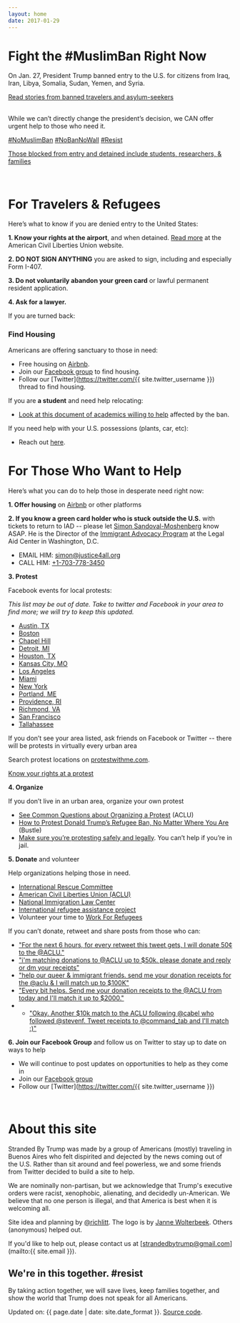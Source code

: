 ```yaml
---
layout: home
date: 2017-01-29
---
```

# Fight the #MuslimBan Right Now

On Jan. 27, President Trump banned entry to the U.S. for citizens from Iraq, Iran, Libya, Somalia, Sudan, Yemen, and Syria.

<p class="center-link">
  <a href="https://www.nytimes.com/2017/01/28/us/us-immigration-ban.html?pagewanted=all">Read stories from banned travelers and asylum-seekers</a>
</p>
<br/>
While we can’t directly change the president’s decision, we CAN offer urgent help to those who need it.

[\#NoMuslimBan](https://twitter.com/search?q=%23nomuslimban) [#NoBanNoWall](https://twitter.com/search?q=%23nobannowall) [#Resist](https://twitter.com/search?q=%23resist)

<p class="center-link">
  <a href="https://www.nytimes.com/2017/01/28/us/refugees-detained-at-us-airports-prompting-legal-challenges-to-trumps-immigration-order.html?pagewanted=all">Those blocked from entry and detained include students, researchers, & families</a>
</p>

<br/>

# For Travelers & Refugees

Here’s what to know if you are denied entry to the United States:

**1. Know your rights at the airport**, and when detained. [Read more](https://www.aclu.org/know-your-rights) at the American Civil Liberties Union website.

**2. DO NOT SIGN ANYTHING** you are asked to sign, including and especially Form I-407.

**3. Do not voluntarily abandon your green card** or lawful permanent resident application.

**4. Ask for a lawyer.**

If you are turned back:

### Find Housing

Americans are offering sanctuary to those in need:

  * Free housing on [Airbnb](https://twitter.com/bchesky/status/825517729251684352).
  * Join our [Facebook group](https://www.facebook.com/groups/155248034975170/) to find housing.
  * Follow our [Twitter](https://twitter.com/{{ site.twitter_username }}) thread to find housing.

If you are **a student** and need help relocating:

* [Look at this document of academics willing to help](https://docs.google.com/document/d/17r18cKaMSeZF4fI7UZYV0QwCvdbEb3vy3BMNZfgbgzI/edit) affected by the ban.

If you need help with your U.S. possessions (plants, car, etc):

* Reach out [here](https://twitter.com/FreeSciNet/status/825546738605891584).  

# For Those Who Want to Help

Here’s what you can do to help those in desperate need right now:

**1. Offer housing** on [Airbnb](https://www.airbnb.com/disaster) or other platforms

**2. If you know a green card holder who is stuck outside the U.S.** with tickets to return to IAD -- please let [Simon Sandoval-Moshenberg](mailto:simon@justice4all.org) know ASAP. He is the Director of the [Immigrant Advocacy Program](https://www.justice4all.org/immigrant-advocacy-program/) at the Legal Aid Center in Washington, D.C.

  * EMAIL HIM: [simon@justice4all.org](mailto:simon@justice4all.org)
  * CALL HIM: [+1-703-778-3450](tel:+1-703-778-3450)

**3. Protest**

Facebook events for local protests:

_This list may be out of date. Take to twitter and Facebook in your area to find more; we will try to keep this updated._

  * [Austin, TX](https://www.facebook.com/events/760757904100266/)
  * [Boston](https://www.facebook.com/events/1808560036070492/)
  * [Chapel Hill](https://www.facebook.com/events/1830257140581355/)
  * [Detroit, MI](https://www.facebook.com/events/959584757476881/)
  * [Houston, TX](https://www.facebook.com/events/771992316298993/)
  * [Kansas City, MO](https://www.facebook.com/events/1725475487783120/)
  * [Los Angeles](https://www.facebook.com/events/390044374684230/)
  * [Miami](https://www.facebook.com/events/617672891761442/)
  * [New York](http://pix11.com/2017/01/28/protesters-gather-at-jfk-airports-terminal-4-after-refugees-detained-following-trumps-immigration-ban/)
  * [Portland, ME](https://www.facebook.com/events/326549134409135/)
  * [Providence, RI](https://www.facebook.com/events/1571276276234343/)
  * [Richmond, VA](https://www.facebook.com/events/195526110922631/)
  * [San Francisco](https://www.facebook.com/events/1851001951851194)
  * [Tallahassee](https://www.facebook.com/events/949637481837442/)

If you don’t see your area listed, ask friends on Facebook or Twitter -- there will be protests in virtually every urban area

Search protest locations on [protestwithme.com](http://www.protestwithme.com/).

<p class="center-link">
<a class="btn btn-blue" href="https://www.aclu.org/sites/default/files/field_pdf_file/kyr_protests.pdf">Know your rights at a protest</a>
</p>

**4. Organize**

If you don’t live in an urban area, organize your own protest

  * [See Common Questions about Organizing a Protest](https://www.aclunc.org/our-work/know-your-rights/free-speech-protests-demonstrations) (ACLU)
  * [How to Protest Donald Trump’s Refugee Ban, No Matter Where You Are](https://www.bustle.com/p/how-to-protest-donald-trumps-refugee-ban-no-matter-where-you-are-33783) (Bustle)
  * [Make sure you’re protesting safely and legally](http://lifehacker.com/how-to-protest-safely-and-legally-5859590). You can’t help if you’re in jail.

**5. Donate** and volunteer

Help organizations helping those in need.

  * [International Rescue Committee](https://help.rescue.org/donate/refugees-need-urgent-support?ms=gs_ppc_onex_inaug17_es_170112&initialms=gs_ppc_onex_inaug17_es_170112&gclid=CMHut-Ww5tECFdm3wAodiUAPXw)
  * [American Civil Liberties Union (ACLU)](https://action.aclu.org/secure/he-discriminated-we-sued)
  * [National Immigration Law Center](https://nilc.z2systems.com/np/clients/nilc/donation.jsp?campaign=15)
  * [International refugee assistance project](https://irap.urbanjustice.org/civicrm/contribute/transact?reset=1&id=13)
  * Volunteer your time to [Work For Refugees](https://www.globalcitizen.org/en/content/refugees-workforrefugees-worldvision-newzealand/)

If you can’t donate, retweet and share posts from those who can:

  * ["For the next 6 hours, for every retweet this tweet gets, I will donate 50¢ to the @ACLU."](https://twitter.com/pacdude/status/825537340072402944)
  * ["i'm matching donations to @ACLU up to  $50k. please donate and reply or dm your receipts"](https://twitter.com/dhof/status/825525689533227008)
  * ["help our queer & immigrant friends. send me your donation receipts for the @aclu & I will match up to $100K"](https://twitter.com/Sia/status/825459576036220929)
  * ["Every bit helps. Send me your donation receipts to the @ACLU from today and I'll match it up to $2000."](https://twitter.com/goldroom/status/825504681820450817)
  * * ["Okay. Another $10k match to the ACLU following @cabel who followed @stevenf. Tweet receipts to @command_tab and I'll match :)"](https://twitter.com/stewart/status/825581768241606656)

**6. Join our Facebook Group** and follow us on Twitter to stay up to date on ways to help
  * We will continue to post updates on opportunities to help as they come in
  * Join our [Facebook group](https://www.facebook.com/groups/155248034975170/)
  * Follow our [Twitter](https://twitter.com/{{ site.twitter_username }})

<br/>

# About this site

Stranded By Trump was made by a group of Americans (mostly) traveling in Buenos Aires who felt dispirited and dejected by the news coming out of the U.S. Rather than sit around and feel powerless, we and some friends from Twitter decided to build a site to help.

We are nominally non-partisan, but we acknowledge that Trump's executive orders were racist, xenophobic, alienating, and decidedly un-American. We believe that no one person is illegal, and that America is best when it is welcoming all.

Site idea and planning by [@richlitt](https://twitter.com/richlitt). The logo is by [Janne Wolterbeek](http://www.waldbach.nl/). Others (anonymous) helped out.

If you'd like to help out, please contact us at [strandedbytrump@gmail.com](mailto:{{ site.email }}).

<h2 class="final-thought">We're in this together. #resist</h2>
<p class="final-thought">
  By taking action together, we will save lives, keep families together, and show the world that Trump does not speak for all Americans.
</p>

<span>Updated on: {{ page.date | date: site.date_format }}</span>. [Source code](https://github.com/RichardLitt/stranded-by-trump).
